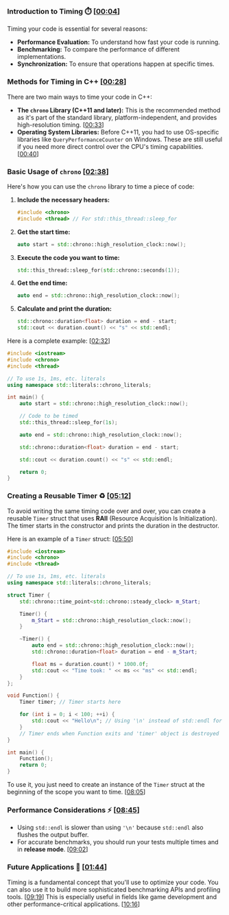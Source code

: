 ### **Introduction to Timing** ⏱️ \[[00:04](http://www.youtube.com/watch?v=oEx5vGNFrLk&t=4)\]

Timing your code is essential for several reasons:

  * **Performance Evaluation:** To understand how fast your code is running.
  * **Benchmarking:** To compare the performance of different implementations.
  * **Synchronization:** To ensure that operations happen at specific times.

### **Methods for Timing in C++** \[[00:28](http://www.youtube.com/watch?v=oEx5vGNFrLk&t=28)\]

There are two main ways to time your code in C++:

  * **The `chrono` Library (C++11 and later):** This is the recommended method as it's part of the standard library, platform-independent, and provides high-resolution timing. \[[00:33](http://www.youtube.com/watch?v=oEx5vGNFrLk&t=33)\]
  * **Operating System Libraries:** Before C++11, you had to use OS-specific libraries like `QueryPerformanceCounter` on Windows. These are still useful if you need more direct control over the CPU's timing capabilities. \[[00:40](http://www.youtube.com/watch?v=oEx5vGNFrLk&t=40)\]

### **Basic Usage of `chrono`** \[[02:38](http://www.youtube.com/watch?v=oEx5vGNFrLk&t=158)\]

Here's how you can use the `chrono` library to time a piece of code:

1.  **Include the necessary headers:**
    ```cpp
    #include <chrono>
    #include <thread> // For std::this_thread::sleep_for
    ```
2.  **Get the start time:**
    ```cpp
    auto start = std::chrono::high_resolution_clock::now();
    ```
3.  **Execute the code you want to time:**
    ```cpp
    std::this_thread::sleep_for(std::chrono::seconds(1));
    ```
4.  **Get the end time:**
    ```cpp
    auto end = std::chrono::high_resolution_clock::now();
    ```
5.  **Calculate and print the duration:**
    ```cpp
    std::chrono::duration<float> duration = end - start;
    std::cout << duration.count() << "s" << std::endl;
    ```

Here is a complete example: \[[02:32](http://www.youtube.com/watch?v=oEx5vGNFrLk&t=152)\]

```cpp
#include <iostream>
#include <chrono>
#include <thread>

// To use 1s, 1ms, etc. literals
using namespace std::literals::chrono_literals;

int main() {
    auto start = std::chrono::high_resolution_clock::now();

    // Code to be timed
    std::this_thread::sleep_for(1s);

    auto end = std::chrono::high_resolution_clock::now();

    std::chrono::duration<float> duration = end - start;

    std::cout << duration.count() << "s" << std::endl;

    return 0;
}
```

### **Creating a Reusable Timer** ♻️ \[[05:12](http://www.youtube.com/watch?v=oEx5vGNFrLk&t=312)\]

To avoid writing the same timing code over and over, you can create a reusable `Timer` struct that uses **RAII** (Resource Acquisition Is Initialization). The timer starts in the constructor and prints the duration in the destructor.

Here is an example of a `Timer` struct: \[[05:50](http://www.youtube.com/watch?v=oEx5vGNFrLk&t=350)\]

```cpp
#include <iostream>
#include <chrono>
#include <thread>

// To use 1s, 1ms, etc. literals
using namespace std::literals::chrono_literals;

struct Timer {
    std::chrono::time_point<std::chrono::steady_clock> m_Start;

    Timer() {
        m_Start = std::chrono::high_resolution_clock::now();
    }

    ~Timer() {
        auto end = std::chrono::high_resolution_clock::now();
        std::chrono::duration<float> duration = end - m_Start;

        float ms = duration.count() * 1000.0f;
        std::cout << "Time took: " << ms << "ms" << std::endl;
    }
};

void Function() {
    Timer timer; // Timer starts here

    for (int i = 0; i < 100; ++i) {
        std::cout << "Hello\n"; // Using '\n' instead of std::endl for performance
    }
    // Timer ends when Function exits and 'timer' object is destroyed
}

int main() {
    Function();
    return 0;
}
```

To use it, you just need to create an instance of the `Timer` struct at the beginning of the scope you want to time. \[[08:05](http://www.youtube.com/watch?v=oEx5vGNFrLk&t=485)\]

### **Performance Considerations** ⚡ \[[08:45](http://www.youtube.com/watch?v=oEx5vGNFrLk&t=525)\]

  * Using `std::endl` is slower than using `'\n'` because `std::endl` also flushes the output buffer.
  * For accurate benchmarks, you should run your tests multiple times and in **release mode**. \[[09:02](http://www.youtube.com/watch?v=oEx5vGNFrLk&t=542)\]

### **Future Applications** 🚀 \[[01:44](http://www.youtube.com/watch?v=oEx5vGNFrLk&t=104)\]

Timing is a fundamental concept that you'll use to optimize your code. You can also use it to build more sophisticated benchmarking APIs and profiling tools. \[[09:19](http://www.youtube.com/watch?v=oEx5vGNFrLk&t=559)\] This is especially useful in fields like game development and other performance-critical applications. \[[10:16](http://www.youtube.com/watch?v=oEx5vGNFrLk&t=616)\]
